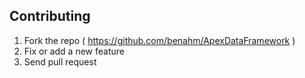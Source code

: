 ## Contributing

1. Fork the repo ( https://github.com/benahm/ApexDataFramework )
2. Fix or add a new feature 
3. Send pull request
